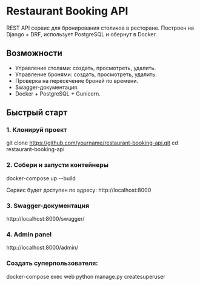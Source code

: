 # Restaurant Booking API

REST API сервис для бронирования столиков в ресторане. Построен на Django + DRF, использует PostgreSQL и обернут в Docker.

## Возможности

- Управление столами: создать, просмотреть, удалить.
- Управление бронями: создать, просмотреть, удалить.
- Проверка на пересечение броней по времени.
- Swagger-документация.
- Docker + PostgreSQL + Gunicorn.

## Быстрый старт

### 1. Клонируй проект

git clone https://github.com/yourname/restaurant-booking-api.git
cd restaurant-booking-api

### 2. Собери и запусти контейнеры

docker-compose up --build

Сервис будет доступен по адресу: http://localhost:8000

### 3. Swagger-документация

http://localhost:8000/swagger/
### 4. Admin panel

http://localhost:8000/admin/

### Создать суперпользователя:

docker-compose exec web python manage.py createsuperuser